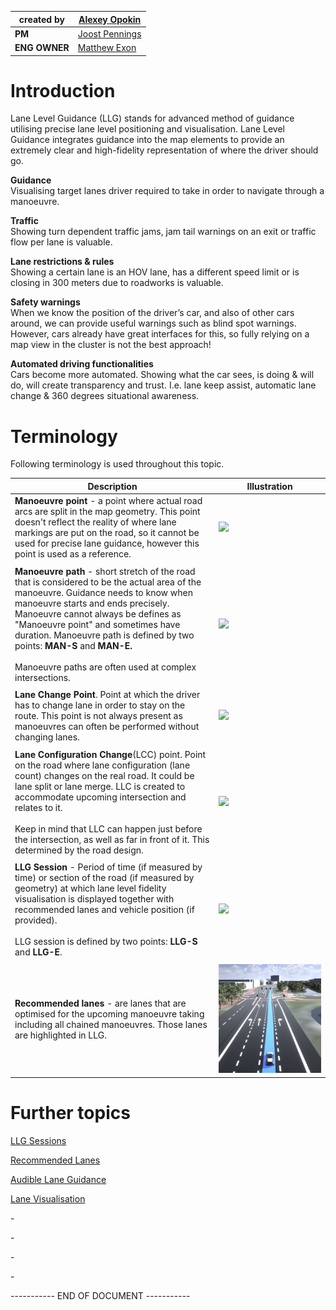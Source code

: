 | **created by** | [Alexey Opokin](https://tomtom.atlassian.net/wiki/people/70121:e8cb7861-9079-4b92-b96d-bfe8cd882680?ref=confluence) |
|---|---|
| **PM** | [Joost Pennings](https://tomtom.atlassian.net/wiki/people/712020:a6d50cb1-97be-4a9a-a279-3fbb3e2e1799?ref=confluence) |
| **ENG OWNER** | [Matthew Exon](https://tomtom.atlassian.net/wiki/people/712020:f34dc359-a067-45ee-88e1-4e2edb5bfab7?ref=confluence) |

Introduction
============

Lane Level Guidance (LLG) stands for advanced method of guidance utilising precise lane level positioning and visualisation. Lane Level Guidance integrates guidance into the map elements to provide an extremely clear and high-fidelity representation of where the driver should go.  

**Guidance**  
Visualising target lanes driver required to take in order to navigate through a manoeuvre.  
  

**Traffic**  
Showing turn dependent traffic jams, jam tail warnings on an exit or traffic flow per lane is valuable.  
  
**Lane restrictions &amp; rules**  
Showing a certain lane is an HOV lane, has a different speed limit or is closing in 300 meters due to roadworks is valuable.  
  
**Safety warnings**  
When we know the position of the driver’s car, and also of other cars around, we can provide useful warnings such as blind spot warnings. However, cars already have great interfaces for this, so fully relying on a map view in the cluster is not the best approach!  
  
**Automated driving functionalities**  
Cars become more automated. Showing what the car sees, is doing &amp; will do, will create transparency and trust. I.e. lane keep assist, automatic lane change &amp; 360 degrees situational awareness.  

Terminology
===========

Following terminology is used throughout this topic.

| **Description**                                                                                                                                                                                                                                                                                                                                                                                     | **Illustration** |
|-----------------------------------------------------------------------------------------------------------------------------------------------------------------------------------------------------------------------------------------------------------------------------------------------------------------------------------------------------------------------------------------------------|---|
| **Manoeuvre point** \- a point where actual road arcs are split in the map geometry. This point doesn't reflect the reality of where lane markings are put on the road, so it cannot be used for precise lane guidance, however this point is used as a reference.                                                                                                                                  | ![](images/157711549.png) |
|                                                                                                                                                                                                                                                                                                                                                                                                     |  |
| **Manoeuvre path** \- short stretch of the road that is considered to be the actual area of the manoeuvre. Guidance needs to know when manoeuvre starts and ends precisely. Manoeuvre cannot always be defines as "Manoeuvre point" and sometimes have duration. Manoeuvre path is defined by two points: **MAN\-S** and **MAN\-E.** <br/><br/> Manoeuvre paths are often used at complex intersections. | ![](images/157711553.png) |
|                                                                                                                                                                                                                                                                                                                                                                                                     |  |
| **Lane Change Point**. Point at which the driver has to change lane in order to stay on the route. This point is not always present as manoeuvres can often be performed without changing lanes.                                                                                                                                                                                                    | ![](images/157711550.png) |
|                                                                                                                                                                                                                                                                                                                                                                                                     |  |
| **Lane Configuration Change**(LCC) point. Point on the road where lane configuration (lane count) changes on the real road. It could be lane split or lane merge. LLC is created to accommodate upcoming intersection and relates to it.<br/><br/>   Keep in mind that LLC can happen just before the intersection, as well as far in front of it. This determined by the road design.                      | ![](images/157711551.png) |
|                                                                                                                                                                                                                                                                                                                                                                                                     |  |
| **LLG Session** \- Period of time (if measured by time) or section of the road (if measured by geometry) at which lane level fidelity visualisation is displayed together with recommended lanes and vehicle position (if provided).<br/><br/>LLG session is defined by two points: **LLG\-S** and **LLG\-E**.                                                                                                | ![](images/157710148.png) |
|                                                                                                                                                                                                                                                                                                                                                                                                     |  |
| **Recommended lanes** \- are lanes that are optimised for the upcoming manoeuvre taking including all chained manoeuvres. Those lanes are highlighted in LLG.                                                                                                                                                                                                                                       | ![](images/157706926.png) |

Further topics
==============

[LLG Sessions](https://github.com/tomtom-internal/nie-ux-spec/blob/main/Guidance%20Framework%20-%20Methods%20%26%20Components/Lane%20Level%20Guidance%20(LLG%2CLLN)/LLG%20Sessions/LLG_Sessions.md)

[Recommended Lanes](https://github.com/tomtom-internal/nie-ux-spec/blob/main/Guidance%20Framework%20-%20Methods%20%26%20Components/Lane%20Level%20Guidance%20(LLG%2CLLN)/Recommended%20Lanes/Recommended_Lanes.md)

[Audible Lane Guidance](https://github.com/tomtom-internal/nie-ux-spec/blob/main/Guidance%20Framework%20-%20Methods%20%26%20Components/Lane%20Level%20Guidance%20(LLG%2CLLN)/Audible%20Lane%20Guidance/Audible_Lane_Guidance.md)  

[Lane Visualisation](https://github.com/tomtom-internal/nie-ux-spec/blob/main/Guidance%20Framework%20-%20Methods%20%26%20Components/Lane%20Level%20Guidance%20(LLG%2CLLN)/Lane%20Visualisation/Lane_Visualisation.md) 

\-

\-

\-

\-

\----------- END OF DOCUMENT -----------